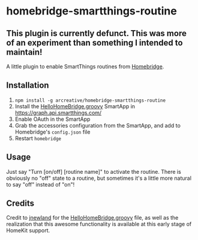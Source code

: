 # homebridge-smartthings-routine

## This plugin is currently defunct.  This was more of an experiment than something I intended to maintain!

A little plugin to enable SmartThings routines from
[Homebridge](https://github.com/nfarina/homebridge).

## Installation

1. `npm install -g arcreative/homebridge-smartthings-routine`
2. Install the [HelloHomeBridge.groovy](HelloHomeBridge.groovy) SmartApp in
  https://graph.api.smartthings.com/
3. Enable OAuth in the SmartApp
4. Grab the accessories configuration from the SmartApp, and add to Homebridge's
  `config.json` file
5. Restart `homebridge`

## Usage

Just say "Turn [on/off] [routine name]" to activate the routine.  There is
obviously no "off" state to a routine, but sometimes it's a little more natural
to say "off" instead of "on"!

## Credits

Credit to [jnewland](https://github.com/jnewland) for the
[HelloHomeBridge.groovy](HelloHomeBridge.groovy) file, as well as the
realization that this awesome functionality is available at this early stage of
HomeKit support.
